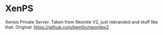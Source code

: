 # XenPS
Xensis Private Server. Taken from Neonite V2, just rebranded and stuff like that. Original: https://github.com/kem0o/neonitev2
